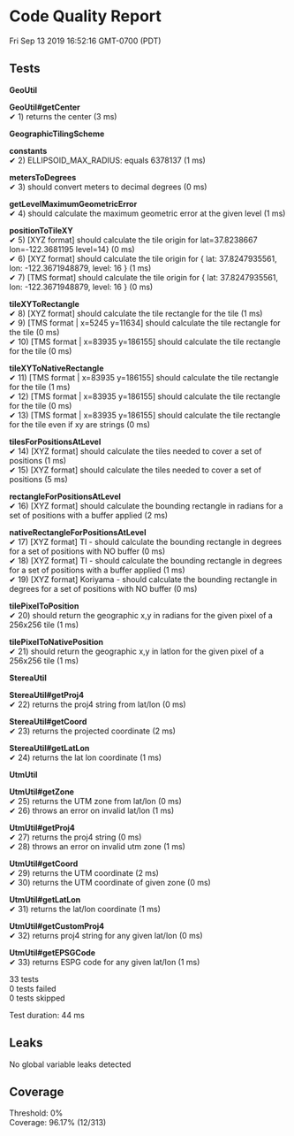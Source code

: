 # Code Quality Report  
Fri Sep 13 2019 16:52:16 GMT-0700 (PDT)  
  
## Tests
    
**GeoUtil**  
  
**GeoUtil#getCenter**  
✔ 1) returns the center (3 ms)  
  
**GeographicTilingScheme**  
  
**constants**  
✔ 2) ELLIPSOID_MAX_RADIUS: equals 6378137 (1 ms)  
  
**metersToDegrees**  
✔ 3) should convert meters to decimal degrees (0 ms)  
  
**getLevelMaximumGeometricError**  
✔ 4) should calculate the maximum geometric error at the given level (1 ms)  
  
**positionToTileXY**  
✔ 5) [XYZ format] should calculate the tile origin for lat=37.8238667 lon=-122.3681195 level=14} (0 ms)  
✔ 6) [XYZ format] should calculate the tile origin for { lat: 37.8247935561, lon: -122.3671948879, level: 16 } (1 ms)  
✔ 7) [TMS format] should calculate the tile origin for { lat: 37.8247935561, lon: -122.3671948879, level: 16 } (0 ms)  
  
**tileXYToRectangle**  
✔ 8) [XYZ format] should calculate the tile rectangle for the tile (1 ms)  
✔ 9) [TMS format | x=5245 y=11634] should calculate the tile rectangle for the tile (0 ms)  
✔ 10) [TMS format | x=83935 y=186155] should calculate the tile rectangle for the tile (0 ms)  
  
**tileXYToNativeRectangle**  
✔ 11) [TMS format | x=83935 y=186155] should calculate the tile rectangle for the tile (1 ms)  
✔ 12) [TMS format | x=83935 y=186155] should calculate the tile rectangle for the tile (0 ms)  
✔ 13) [TMS format | x=83935 y=186155] should calculate the tile rectangle for the tile even if xy are strings (0 ms)  
  
**tilesForPositionsAtLevel**  
✔ 14) [XYZ format] should calculate the tiles needed to cover a set of positions (1 ms)  
✔ 15) [XYZ format] should calculate the tiles needed to cover a set of positions (5 ms)  
  
**rectangleForPositionsAtLevel**  
✔ 16) [XYZ format] should calculate the bounding rectangle in radians for a set of positions with a buffer applied (2 ms)  
  
**nativeRectangleForPositionsAtLevel**  
✔ 17) [XYZ format] TI - should calculate the bounding rectangle in degrees for a set of positions with NO buffer (0 ms)  
✔ 18) [XYZ format] TI - should calculate the bounding rectangle in degrees for a set of positions with a buffer applied (1 ms)  
✔ 19) [XYZ format] Koriyama - should calculate the bounding rectangle in degrees for a set of positions with NO buffer (0 ms)  
  
**tilePixelToPosition**  
✔ 20) should return the geographic x,y in radians for the given pixel of a 256x256 tile (1 ms)  
  
**tilePixelToNativePosition**  
✔ 21) should return the geographic x,y in latlon for the given pixel of a 256x256 tile (1 ms)  
  
**StereaUtil**  
  
**StereaUtil#getProj4**  
✔ 22) returns the proj4 string from lat/lon (0 ms)  
  
**StereaUtil#getCoord**  
✔ 23) returns the projected coordinate (2 ms)  
  
**StereaUtil#getLatLon**  
✔ 24) returns the lat lon coordinate (1 ms)  
  
**UtmUtil**  
  
**UtmUtil#getZone**  
✔ 25) returns the UTM zone from lat/lon (0 ms)  
✔ 26) throws an error on invalid lat/lon (1 ms)  
  
**UtmUtil#getProj4**  
✔ 27) returns the proj4 string (0 ms)  
✔ 28) throws an error on invalid utm zone (1 ms)  
  
**UtmUtil#getCoord**  
✔ 29) returns the UTM coordinate (2 ms)  
✔ 30) returns the UTM coordinate of given zone (0 ms)  
  
**UtmUtil#getLatLon**  
✔ 31) returns the lat/lon coordinate (1 ms)  
  
**UtmUtil#getCustomProj4**  
✔ 32) returns proj4 string for any given lat/lon (0 ms)  
  
**UtmUtil#getEPSGCode**  
✔ 33) returns ESPG code for any given lat/lon (1 ms)  
  
  
33 tests  
0 tests failed  
0 tests skipped  
  
Test duration: 44 ms  
  
  
## Leaks  
No global variable leaks detected  
  
  
## Coverage  
Threshold: 0%  
Coverage: 96.17% (12/313)  
  

